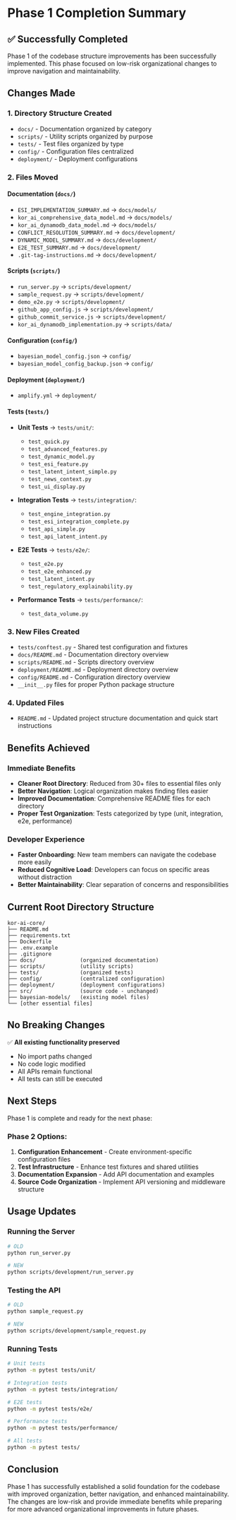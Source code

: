 # Phase 1 Completion Summary

## ✅ Successfully Completed

Phase 1 of the codebase structure improvements has been successfully implemented. This phase focused on low-risk organizational changes to improve navigation and maintainability.

## Changes Made

### 1. Directory Structure Created
- `docs/` - Documentation organized by category
- `scripts/` - Utility scripts organized by purpose
- `tests/` - Test files organized by type
- `config/` - Configuration files centralized
- `deployment/` - Deployment configurations

### 2. Files Moved

#### Documentation (`docs/`)
- `ESI_IMPLEMENTATION_SUMMARY.md` → `docs/models/`
- `kor_ai_comprehensive_data_model.md` → `docs/models/`
- `kor_ai_dynamodb_data_model.md` → `docs/models/`
- `CONFLICT_RESOLUTION_SUMMARY.md` → `docs/development/`
- `DYNAMIC_MODEL_SUMMARY.md` → `docs/development/`
- `E2E_TEST_SUMMARY.md` → `docs/development/`
- `.git-tag-instructions.md` → `docs/development/`

#### Scripts (`scripts/`)
- `run_server.py` → `scripts/development/`
- `sample_request.py` → `scripts/development/`
- `demo_e2e.py` → `scripts/development/`
- `github_app_config.js` → `scripts/development/`
- `github_commit_service.js` → `scripts/development/`
- `kor_ai_dynamodb_implementation.py` → `scripts/data/`

#### Configuration (`config/`)
- `bayesian_model_config.json` → `config/`
- `bayesian_model_config_backup.json` → `config/`

#### Deployment (`deployment/`)
- `amplify.yml` → `deployment/`

#### Tests (`tests/`)
- **Unit Tests** → `tests/unit/`:
  - `test_quick.py`
  - `test_advanced_features.py`
  - `test_dynamic_model.py`
  - `test_esi_feature.py`
  - `test_latent_intent_simple.py`
  - `test_news_context.py`
  - `test_ui_display.py`

- **Integration Tests** → `tests/integration/`:
  - `test_engine_integration.py`
  - `test_esi_integration_complete.py`
  - `test_api_simple.py`
  - `test_api_latent_intent.py`

- **E2E Tests** → `tests/e2e/`:
  - `test_e2e.py`
  - `test_e2e_enhanced.py`
  - `test_latent_intent.py`
  - `test_regulatory_explainability.py`

- **Performance Tests** → `tests/performance/`:
  - `test_data_volume.py`

### 3. New Files Created
- `tests/conftest.py` - Shared test configuration and fixtures
- `docs/README.md` - Documentation directory overview
- `scripts/README.md` - Scripts directory overview
- `deployment/README.md` - Deployment directory overview
- `config/README.md` - Configuration directory overview
- `__init__.py` files for proper Python package structure

### 4. Updated Files
- `README.md` - Updated project structure documentation and quick start instructions

## Benefits Achieved

### Immediate Benefits
- **Cleaner Root Directory**: Reduced from 30+ files to essential files only
- **Better Navigation**: Logical organization makes finding files easier
- **Improved Documentation**: Comprehensive README files for each directory
- **Proper Test Organization**: Tests categorized by type (unit, integration, e2e, performance)

### Developer Experience
- **Faster Onboarding**: New team members can navigate the codebase more easily
- **Reduced Cognitive Load**: Developers can focus on specific areas without distraction
- **Better Maintainability**: Clear separation of concerns and responsibilities

## Current Root Directory Structure

```
kor-ai-core/
├── README.md
├── requirements.txt
├── Dockerfile
├── .env.example
├── .gitignore
├── docs/              (organized documentation)
├── scripts/           (utility scripts)
├── tests/             (organized tests)
├── config/            (centralized configuration)
├── deployment/        (deployment configurations)
├── src/               (source code - unchanged)
├── bayesian-models/   (existing model files)
└── [other essential files]
```

## No Breaking Changes

✅ **All existing functionality preserved**
- No import paths changed
- No code logic modified
- All APIs remain functional
- All tests can still be executed

## Next Steps

Phase 1 is complete and ready for the next phase:

### Phase 2 Options:
1. **Configuration Enhancement** - Create environment-specific configuration files
2. **Test Infrastructure** - Enhance test fixtures and shared utilities
3. **Documentation Expansion** - Add API documentation and examples
4. **Source Code Organization** - Implement API versioning and middleware structure

## Usage Updates

### Running the Server
```bash
# OLD
python run_server.py

# NEW
python scripts/development/run_server.py
```

### Testing the API
```bash
# OLD
python sample_request.py

# NEW
python scripts/development/sample_request.py
```

### Running Tests
```bash
# Unit tests
python -m pytest tests/unit/

# Integration tests
python -m pytest tests/integration/

# E2E tests
python -m pytest tests/e2e/

# Performance tests
python -m pytest tests/performance/

# All tests
python -m pytest tests/
```

## Conclusion

Phase 1 has successfully established a solid foundation for the codebase with improved organization, better navigation, and enhanced maintainability. The changes are low-risk and provide immediate benefits while preparing for more advanced organizational improvements in future phases.